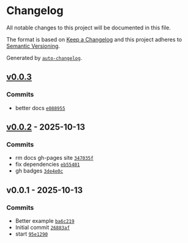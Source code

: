 # Changelog

All notable changes to this project will be documented in this file.

The format is based on [Keep a Changelog](https://keepachangelog.com/en/1.0.0/)
and this project adheres to [Semantic Versioning](https://semver.org/spec/v2.0.0.html).

Generated by [`auto-changelog`](https://github.com/CookPete/auto-changelog).

## [v0.0.3](https://github.com/substrate-system/frost-dkg/compare/v0.0.2...v0.0.3)

### Commits

- better docs [`e088955`](https://github.com/substrate-system/frost-dkg/commit/e08895552ba1c0f6d307c63a1d3c87a8768a27f5)

## [v0.0.2](https://github.com/substrate-system/frost-dkg/compare/v0.0.1...v0.0.2) - 2025-10-13

### Commits

- rm docs gh-pages site [`347035f`](https://github.com/substrate-system/frost-dkg/commit/347035f57e5c5dc7ca913ca5b4407b8d5325ca83)
- fix dependencies [`eb55401`](https://github.com/substrate-system/frost-dkg/commit/eb55401bed78f6efc458500daab5082317774c06)
- gh badges [`3de4e0c`](https://github.com/substrate-system/frost-dkg/commit/3de4e0c55f3c341d1432f2ab6181d096cebb6385)

## v0.0.1 - 2025-10-13

### Commits

- Better example [`ba6c219`](https://github.com/substrate-system/frost-dkg/commit/ba6c219ee95bbe257c09f5c6b1966aef3dce86eb)
- Initial commit [`26883af`](https://github.com/substrate-system/frost-dkg/commit/26883af88bb4c6979ba446b08515c1f635ee1913)
- start [`95e1290`](https://github.com/substrate-system/frost-dkg/commit/95e1290eba872f473df8d16c0b3f8ea5f1ca8d71)
